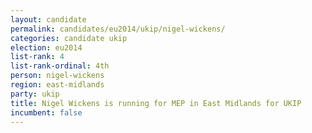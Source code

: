 ```yaml
---
layout: candidate
permalink: candidates/eu2014/ukip/nigel-wickens/
categories: candidate ukip
election: eu2014
list-rank: 4
list-rank-ordinal: 4th
person: nigel-wickens
region: east-midlands
party: ukip
title: Nigel Wickens is running for MEP in East Midlands for UKIP
incumbent: false
---
```

